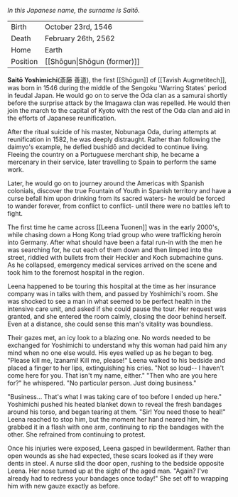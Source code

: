 *In this Japanese name, the surname is Saitō.*

|          |                             |
| -------- | --------------------------- |
| Birth    | October 23rd, 1546          |
| Death    | February 26th, 2562         |
| Home     | Earth                       |
| Position | [[Shōgun\|Shōgun (former)]] |

**Saitō Yoshimichi**(斎藤 善道), the first [[Shōgun]] of [[Tavish Augmetitech]], was born in 1546 during the middle of the Sengoku 'Warring States' period in feudal Japan. He would go on to serve the Oda clan as a samurai shortly before the surprise attack by the Imagawa clan was repelled. He would then join the march to the capital of Kyoto with the rest of the Oda clan and aid in the efforts of Japanese reunification. 

After the ritual suicide of his master, Nobunaga Oda, during attempts at reunification in 1582, he was deeply distraught. Rather than following the daimyo's example, he defied bushidō and decided to continue living. Fleeing the country on a Portuguese merchant ship, he became a mercenary in their service, later travelling to Spain to perform the same work.

Later, he would go on to journey around the Americas with Spanish colonials, discover the true Fountain of Youth in Spanish territory and have a curse befall him upon drinking from its sacred waters- he would be forced to wander forever, from conflict to conflict- until there were no battles left to fight.

The first time he came across [[Leena Tuonen]] was in the early 2000's, while chasing down a Hong Kong triad group who were trafficking heroin into Germany. After what should have been a fatal run-in with the men he was searching for, he cut each of them down and then limped into the street, riddled with bullets from their Heckler and Koch submachine guns. As he collapsed, emergency medical services arrived on the scene and took him to the foremost hospital in the region.

Leena happened to be touring this hospital at the time as her insurance company was in talks with them, and passed by Yoshimichi's room. She was shocked to see a man in what seemed to be perfect health in the intensive care unit, and asked if she could pause the tour. Her request was granted, and she entered the room calmly, closing the door behind herself. Even at a distance, she could sense this man's vitality was boundless.

Their gazes met, an icy look to a blazing one. No words needed to be exchanged for Yoshimichi to understand why this woman had paid him any mind when no one else would. His eyes welled up as he began to beg. "Please kill me, Izanami! Kill me, please!" Leena walked to his bedside and placed a finger to her lips, extinguishing his cries. "Not so loud-- I haven't come here for you. That isn't my name, either." "Then who are you here for?" he whispered. "No particular person. Just doing business."

"Business... That's what I was taking care of too before I ended up here." Yoshimichi pushed his heated blanket down to reveal the fresh bandages around his torso, and began tearing at them. "Sir! You need those to heal!" Leena reached to stop him, but the moment her hand neared him, he grabbed it in a flash with one arm, continuing to rip the bandages with the other. She refrained from continuing to protest.

Once his injuries were exposed, Leena gasped in bewilderment. Rather than open wounds as she had expected, these scars looked as if they were dents in steel. A nurse slid the door open, rushing to the bedside opposite Leena. Her nose turned up at the sight of the aged man. "Again? I've already had to redress your bandages once today!" She set off to wrapping him with new gauze exactly as before.